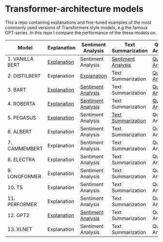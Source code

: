 # Transformer-architecture models

This a repo containing explanations and fine-tuned examples of the most commonly used versions of Transformers style models, e.g the famous GPT-series.
In this repo I compare the performance of the these models on.

|Model|Explanation|Sentiment Analysis|Text Summarization|Question Answering|Text Generation|
|---|---|---|---|---|---|
|1. VANILLA BERT|[Explanation](https://github.com/KevinLolochum/BERT-MODELS/blob/main/Vanilla_BERT.ipynb)|Sentiment Analysis|[Sentiment Analysis](https://github.com/KevinLolochum/BERT-FORMS/blob/main/BERT_in_PyTorch.ipynb)|[Question Answering](https://github.com/KevinLolochum/BERT-MODELS/blob/main/BERT_Fine_tuned_for_Question_Answering.ipynb)|Text Generation|
|2. DISTILBERT|Explanation|[Explanation](https://github.com/KevinLolochum/BERT-MODELS/blob/main/DistilBERT.ipynb)|Text Summarization|[Question Answering](https://github.com/KevinLolochum/BERT-MODELS/blob/main/DistilBERT_Fine_tuned_for_Question_Answering.ipynb)|Text Generation|
|3. BART|[Explanation](https://github.com/KevinLolochum/BERT-MODELS/blob/main/BART_Explanation.ipynb)|[Sentiment Analysis](https://github.com/KevinLolochum/BERT-MODELS/blob/main/BART_Fine_tuned_for_Sentiment_Analysis_PyTorch.ipynb)|Text Summarization|[Question Answering](https://github.com/KevinLolochum/BERT-MODELS/blob/main/BART_Fine_tuned_for_Question_Answering.ipynb)|Text Generation|
|4. ROBERTA|[Explanation](https://github.com/KevinLolochum/BERT-MODELS/blob/main/RoBERTa.ipynb)|[Sentiment Analysis](https://github.com/KevinLolochum/BERT-MODELS/blob/main/RoBERTa_Fine_tuned_for_Sentiment_Analysis_PyTorch.ipynb)|Text Summarization|[Question Answering](https://github.com/KevinLolochum/BERT-MODELS/blob/main/RoBERTa_Fine_tuned_for_Question_Answering.ipynb)|Text Generation|
|5. PEGASUS|[Explanation](https://github.com/KevinLolochum/Transformer-style-fine-tuned-models/blob/main/Pegasus.ipynb)|Sentiment Analysis|[Text Summarization](https://github.com/KevinLolochum/Transformer-style-fine-tuned-models/blob/main/Pegasus_for_abstractive_summarization.ipynb)|Question Answering|Text Generation|
|6. ALBERT|Explanation|Sentiment Analysis|Text Summarization|Question Answering|Text Generation|
|7. CAMMEMBERT|Explanation|Sentiment Analysis|Text Summarization|Question Answering|Text Generation|
|8. ELECTRA|Explanation|Sentiment Analysis|Text Summarization|Question Answering|Text Generation|
|9. LONGFORMER|Explanation|Sentiment Analysis|Text Summarization|Question Answering|Text Generation|
|10. T5|Explanation|Sentiment Analysis|Text Summarization|Question Answering|Text Generation|
|11. PERFORMER|Explanation|Sentiment Analysis|Text Summarization|Question Answering|Text Generation|
|12. GPT2|[Explanation](https://github.com/KevinLolochum/BERT-MODELS/blob/main/GPT_2_Explanation.ipynb)|[Sentiment Analysis](https://github.com/KevinLolochum/BERT-MODELS/blob/main/GPT2_Fine_tuned_for_Sentiment_Analysis_PyTorch.ipynb)|Text Summarization|Question Answering|Text Generation|
|13. XLNET|Explanation|Sentiment Analysis|Text Summarization|Question Answering|Text Generation|
